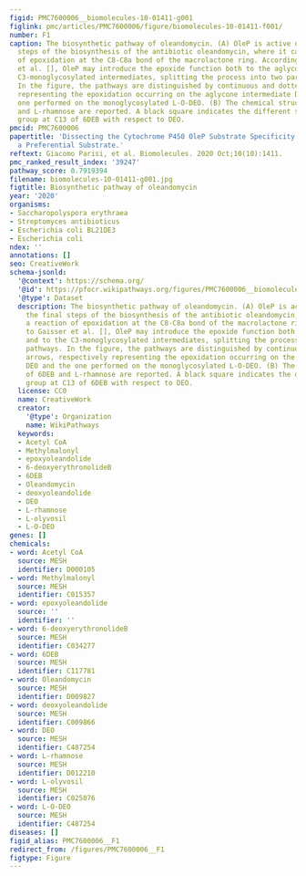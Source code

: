 ```yaml
---
figid: PMC7600006__biomolecules-10-01411-g001
figlink: pmc/articles/PMC7600006/figure/biomolecules-10-01411-f001/
number: F1
caption: The biosynthetic pathway of oleandomycin. (A) OleP is active during the final
  steps of the biosynthesis of the antibiotic oleandomycin, where it catalyzes a reaction
  of epoxidation at the C8-C8a bond of the macrolactone ring. According to Gaisser
  et al. [], OleP may introduce the epoxide function both to the aglycone and to the
  C3-monoglycosylated intermediates, splitting the process into two parallel pathways.
  In the figure, the pathways are distinguished by continuous and dotted arrows, respectively
  representing the epoxidation occurring on the aglycone intermediate DEO and the
  one performed on the monoglycosylated L-O-DEO. (B) The chemical structure of 6DEB
  and L-rhamnose are reported. A black square indicates the different substituent
  group at C13 of 6DEB with respect to DEO.
pmcid: PMC7600006
papertitle: 'Dissecting the Cytochrome P450 OleP Substrate Specificity: Evidence for
  a Preferential Substrate.'
reftext: Giacomo Parisi, et al. Biomolecules. 2020 Oct;10(10):1411.
pmc_ranked_result_index: '39247'
pathway_score: 0.7919394
filename: biomolecules-10-01411-g001.jpg
figtitle: Biosynthetic pathway of oleandomycin
year: '2020'
organisms:
- Saccharopolyspora erythraea
- Streptomyces antibioticus
- Escherichia coli BL21DE3
- Escherichia coli
ndex: ''
annotations: []
seo: CreativeWork
schema-jsonld:
  '@context': https://schema.org/
  '@id': https://pfocr.wikipathways.org/figures/PMC7600006__biomolecules-10-01411-g001.html
  '@type': Dataset
  description: The biosynthetic pathway of oleandomycin. (A) OleP is active during
    the final steps of the biosynthesis of the antibiotic oleandomycin, where it catalyzes
    a reaction of epoxidation at the C8-C8a bond of the macrolactone ring. According
    to Gaisser et al. [], OleP may introduce the epoxide function both to the aglycone
    and to the C3-monoglycosylated intermediates, splitting the process into two parallel
    pathways. In the figure, the pathways are distinguished by continuous and dotted
    arrows, respectively representing the epoxidation occurring on the aglycone intermediate
    DEO and the one performed on the monoglycosylated L-O-DEO. (B) The chemical structure
    of 6DEB and L-rhamnose are reported. A black square indicates the different substituent
    group at C13 of 6DEB with respect to DEO.
  license: CC0
  name: CreativeWork
  creator:
    '@type': Organization
    name: WikiPathways
  keywords:
  - Acetyl CoA
  - Methylmalonyl
  - epoxyoleandolide
  - 6-deoxyerythronolideB
  - 6DEB
  - Oleandomycin
  - deoxyoleandolide
  - DEO
  - L-rhamnose
  - L-olyvosil
  - L-O-DEO
genes: []
chemicals:
- word: Acetyl CoA
  source: MESH
  identifier: D000105
- word: Methylmalonyl
  source: MESH
  identifier: C015357
- word: epoxyoleandolide
  source: ''
  identifier: ''
- word: 6-deoxyerythronolideB
  source: MESH
  identifier: C034277
- word: 6DEB
  source: MESH
  identifier: C117781
- word: Oleandomycin
  source: MESH
  identifier: D009827
- word: deoxyoleandolide
  source: MESH
  identifier: C009866
- word: DEO
  source: MESH
  identifier: C487254
- word: L-rhamnose
  source: MESH
  identifier: D012210
- word: L-olyvosil
  source: MESH
  identifier: C025076
- word: L-O-DEO
  source: MESH
  identifier: C487254
diseases: []
figid_alias: PMC7600006__F1
redirect_from: /figures/PMC7600006__F1
figtype: Figure
---
```

